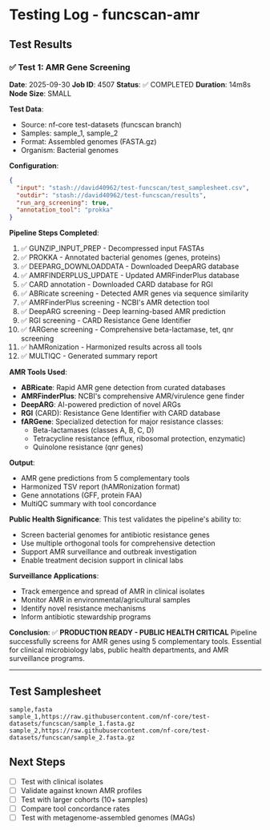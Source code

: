 # Testing Log - funcscan-amr

## Test Results

### ✅ Test 1: AMR Gene Screening
**Date**: 2025-09-30
**Job ID**: 4507
**Status**: ✅ COMPLETED
**Duration**: 14m8s
**Node Size**: SMALL

**Test Data**:
- Source: nf-core test-datasets (funcscan branch)
- Samples: sample_1, sample_2
- Format: Assembled genomes (FASTA.gz)
- Organism: Bacterial genomes

**Configuration**:
```json
{
  "input": "stash://david40962/test-funcscan/test_samplesheet.csv",
  "outdir": "stash://david40962/test-funcscan/results",
  "run_arg_screening": true,
  "annotation_tool": "prokka"
}
```

**Pipeline Steps Completed**:
1. ✅ GUNZIP_INPUT_PREP - Decompressed input FASTAs
2. ✅ PROKKA - Annotated bacterial genomes (genes, proteins)
3. ✅ DEEPARG_DOWNLOADDATA - Downloaded DeepARG database
4. ✅ AMRFINDERPLUS_UPDATE - Updated AMRFinderPlus database
5. ✅ CARD annotation - Downloaded CARD database for RGI
6. ✅ ABRicate screening - Detected AMR genes via sequence similarity
7. ✅ AMRFinderPlus screening - NCBI's AMR detection tool
8. ✅ DeepARG screening - Deep learning-based AMR prediction
9. ✅ RGI screening - CARD Resistance Gene Identifier
10. ✅ fARGene screening - Comprehensive beta-lactamase, tet, qnr screening
11. ✅ hAMRonization - Harmonized results across all tools
12. ✅ MULTIQC - Generated summary report

**AMR Tools Used**:
- **ABRicate**: Rapid AMR gene detection from curated databases
- **AMRFinderPlus**: NCBI's comprehensive AMR/virulence gene finder
- **DeepARG**: AI-powered prediction of novel ARGs
- **RGI** (CARD): Resistance Gene Identifier with CARD database
- **fARGene**: Specialized detection for major resistance classes:
  - Beta-lactamases (classes A, B, C, D)
  - Tetracycline resistance (efflux, ribosomal protection, enzymatic)
  - Quinolone resistance (qnr genes)

**Output**:
- AMR gene predictions from 5 complementary tools
- Harmonized TSV report (hAMRonization format)
- Gene annotations (GFF, protein FAA)
- MultiQC summary with tool concordance

**Public Health Significance**:
This test validates the pipeline's ability to:
- Screen bacterial genomes for antibiotic resistance genes
- Use multiple orthogonal tools for comprehensive detection
- Support AMR surveillance and outbreak investigation
- Enable treatment decision support in clinical labs

**Surveillance Applications**:
- Track emergence and spread of AMR in clinical isolates
- Monitor AMR in environmental/agricultural samples
- Identify novel resistance mechanisms
- Inform antibiotic stewardship programs

**Conclusion**: ✅ **PRODUCTION READY - PUBLIC HEALTH CRITICAL**
Pipeline successfully screens for AMR genes using 5 complementary tools. Essential for clinical microbiology labs, public health departments, and AMR surveillance programs.

---

## Test Samplesheet

```csv
sample,fasta
sample_1,https://raw.githubusercontent.com/nf-core/test-datasets/funcscan/sample_1.fasta.gz
sample_2,https://raw.githubusercontent.com/nf-core/test-datasets/funcscan/sample_2.fasta.gz
```

## Next Steps

- [ ] Test with clinical isolates
- [ ] Validate against known AMR profiles
- [ ] Test with larger cohorts (10+ samples)
- [ ] Compare tool concordance rates
- [ ] Test with metagenome-assembled genomes (MAGs)
